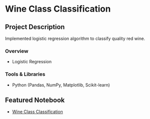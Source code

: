 # Wine Class Classification

## Project Description
Implemented logistic regression algorithm to classify quality red wine.

### Overview
 * Logistic Regression

### Tools & Libraries
* Python (Pandas, NumPy, Matplotlib, Scikit-learn)

## Featured Notebook
* [Wine Class Classification](https://dpghazi-berkeley-ds.s3.amazonaws.com/wine-classification-ml.html)
